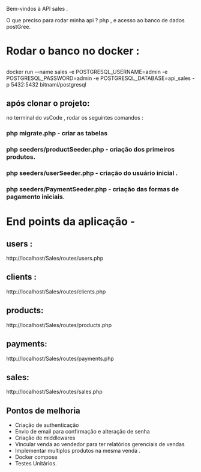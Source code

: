 Bem-vindos à API sales . 

O que preciso para rodar minha api ? php , e acesso ao banco de dados postGree. 

# Rodar o banco no docker : 

##
docker run --name sales -e POSTGRESQL_USERNAME=admin -e POSTGRESQL_PASSWORD=admin -e POSTGRESQL_DATABASE=api_sales -p 5432:5432 bitnami/postgresql

## após clonar o projeto: 
no terminal do vsCode , rodar os seguintes comandos :
### php migrate.php - criar as tabelas
### php seeders/productSeeder.php - criação dos primeiros produtos.
### php seeders/userSeeder.php  - criação do usuário inicial .
### php seeders/PaymentSeeder.php - criação das formas de pagamento iniciais.

# End points da aplicação -

## users :
http://localhost/Sales/routes/users.php

## clients : 
http://localhost/Sales/routes/clients.php

## products:
http://localhost/Sales/routes/products.php

## payments:
http://localhost/Sales/routes/payments.php

## sales:
http://localhost/Sales/routes/sales.php

## Pontos de melhoria 
- Criação de authenticação 
- Envio de email para confirmação e alteração de senha
- Criação de middlewares
- Vincular venda ao vendedor para ter relatórios gerenciais de vendas
- Implementar multiplos produtos na mesma venda .
- Docker compose 
- Testes Unitários.

